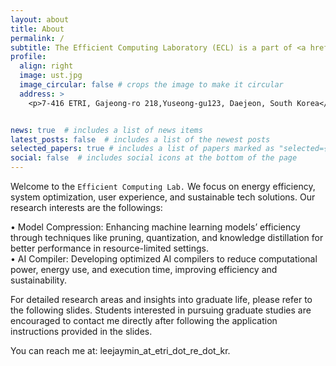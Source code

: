 ```yaml
---
layout: about
title: About
permalink: /
subtitle: The Efficient Computing Laboratory (ECL) is a part of <a href='https://www.ust.ac.kr/prog/campus/campus_eng/sub36_04/36/majorView.do?majorNo=71&kind=information'>Department of AI at UST ETRI Campus</a>. Gajeong-ro 218, Yuseong-gu, Daejoen South Korea.
profile:
  align: right
  image: ust.jpg
  image_circular: false # crops the image to make it circular
  address: >
    <p>7-416 ETRI, Gajeong-ro 218,Yuseong-gu123, Daejeon, South Korea</p>


news: true  # includes a list of news items
latest_posts: false  # includes a list of the newest posts
selected_papers: true # includes a list of papers marked as "selected={true}"
social: false  # includes social icons at the bottom of the page
---
```

Welcome to the `Efficient Computing Lab.`
We focus on energy efficiency, system optimization, user experience, and sustainable tech solutions. 
Our research interests are the followings:  

• Model Compression: Enhancing machine learning models’ efficiency through techniques like pruning, quantization, and knowledge distillation for better performance in resource-limited settings.   
• AI Compiler: Developing optimized AI compilers to reduce computational power, energy use, and execution time, improving efficiency and sustainability.   

For detailed research areas and insights into graduate life, please refer to the following slides.
Students interested in pursuing graduate studies are encouraged to contact me directly after following the application instructions provided in the slides.

You can reach me at: leejaymin_at_etri_dot_re_dot_kr.

